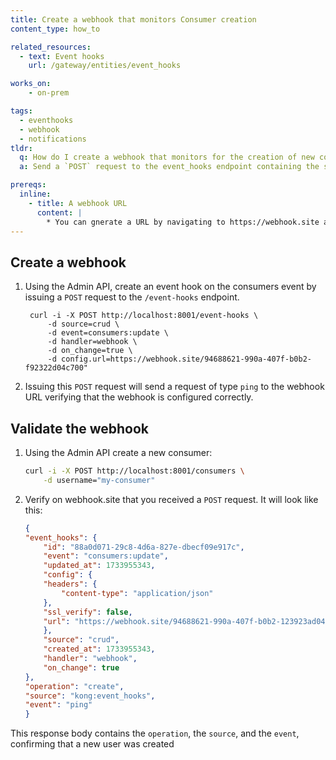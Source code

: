 ```yaml
---
title: Create a webhook that monitors Consumer creation
content_type: how_to

related_resources:
  - text: Event hooks
    url: /gateway/entities/event_hooks

works_on:
    - on-prem

tags:
  - eventhooks
  - webhook
  - notifications
tldr: 
  q: How do I create a webhook that monitors for the creation of new consumers?
  a: Send a `POST` request to the event_hooks endpoint containing the source, event, template and URL for your webhook. 

prereqs:
  inline:
    - title: A webhook URL
      content: |
        * You can gnerate a URL by navigating to https://webhook.site and copying the free URL.
---
```



## Create a webhook

1. Using the Admin API, create an event hook on the consumers event by issuing a `POST` request to the `/event-hooks` endpoint.

        curl -i -X POST http://localhost:8001/event-hooks \
            -d source=crud \
            -d event=consumers:update \
            -d handler=webhook \
            -d on_change=true \
            -d config.url=https://webhook.site/94688621-990a-407f-b0b2-f92322d04c700"

2. Issuing this `POST` request will send a request of type `ping` to the webhook URL verifying that the webhook is configured correctly.



## Validate the webhook


1. Using the Admin API create a new consumer: 

    ```sh
    curl -i -X POST http://localhost:8001/consumers \
        -d username="my-consumer"
    ```
2. Verify on webhook.site that you received a `POST` request. It will look like this: 

    ```json
    {
    "event_hooks": {
        "id": "88a0d071-29c8-4d6a-827e-dbecf09e917c",
        "event": "consumers:update",
        "updated_at": 1733955343,
        "config": {
        "headers": {
            "content-type": "application/json"
        },
        "ssl_verify": false,
        "url": "https://webhook.site/94688621-990a-407f-b0b2-123923ad04c700"
        },
        "source": "crud",
        "created_at": 1733955343,
        "handler": "webhook",
        "on_change": true
    },
    "operation": "create",
    "source": "kong:event_hooks",
    "event": "ping"
    }
    ```

This response body contains the `operation`, the `source`, and the `event`, confirming that a new user was created 